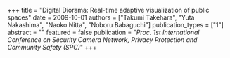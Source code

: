 +++
title = "Digital Diorama: Real-time adaptive visualization of public spaces"
date = 2009-10-01
authors = ["Takumi Takehara", "Yuta Nakashima", "Naoko Nitta", "Noboru Babaguchi"]
publication_types = ["1"]
abstract = ""
featured = false
publication = "*Proc. 1st International Conference on Security Camera Network, Privacy Protection and Community Safety (SPC)*"
+++

